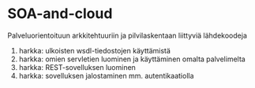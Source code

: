# SOA-and-cloud
Palveluorientoituun arkkitehtuuriin ja pilvilaskentaan liittyviä lähdekoodeja

1. harkka: ulkoisten wsdl-tiedostojen käyttämistä
2. harkka: omien servletien luominen ja käyttäminen omalta palvelimelta
3. harkka: REST-sovelluksen luominen
4. harkka: sovelluksen jalostaminen mm. autentikaatiolla
